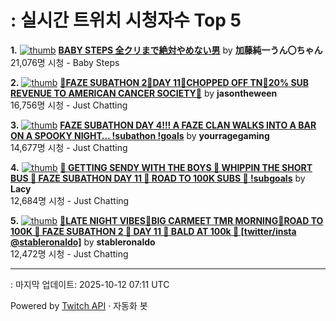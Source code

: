 # : 실시간 트위치 시청자수 Top 5

**1.** [![thumb](https://static-cdn.jtvnw.net/previews-ttv/live_user_kato_junichi0817-320x180.jpg)](https://twitch.tv/加藤純一うん〇ちゃん)
**[BABY STEPS 全クリまで絶対やめない男](https://twitch.tv/加藤純一うん〇ちゃん)** by **加藤純一うん〇ちゃん**<br>21,076명 시청  - Baby Steps

**2.** [![thumb](https://static-cdn.jtvnw.net/previews-ttv/live_user_jasontheween-320x180.jpg)](https://twitch.tv/jasontheween)
**[🔴FAZE SUBATHON 2🔴DAY 11🔴CHOPPED OFF TN🔴20% SUB REVENUE TO AMERICAN CANCER SOCIETY🔴](https://twitch.tv/jasontheween)** by **jasontheween**<br>16,756명 시청  - Just Chatting

**3.** [![thumb](https://static-cdn.jtvnw.net/previews-ttv/live_user_yourragegaming-320x180.jpg)](https://twitch.tv/yourragegaming)
**[FAZE SUBATHON DAY 4!!! A FAZE CLAN WALKS INTO A BAR ON A SPOOKY NIGHT… !subathon !goals](https://twitch.tv/yourragegaming)** by **yourragegaming**<br>14,677명 시청  - Just Chatting

**4.** [![thumb](https://static-cdn.jtvnw.net/previews-ttv/live_user_lacy-320x180.jpg)](https://twitch.tv/Lacy)
**[🍺 GETTING SENDY WITH THE BOYS 🍺 WHIPPIN THE SHORT BUS 🍺 FAZE SUBATHON DAY 11 🍺 ROAD TO 100K SUBS 🍺 !subgoals](https://twitch.tv/Lacy)** by **Lacy**<br>12,684명 시청  - Just Chatting

**5.** [![thumb](https://static-cdn.jtvnw.net/previews-ttv/live_user_stableronaldo-320x180.jpg)](https://twitch.tv/stableronaldo)
**[🦇LATE NIGHT VIBES🦇BIG CARMEET TMR MORNING🦇ROAD TO 100K 🦇  FAZE SUBATHON 2 🦇  DAY 11 🦇 BALD AT 100k 🦇 [twitter/insta @stableronaldo]](https://twitch.tv/stableronaldo)** by **stableronaldo**<br>12,472명 시청  - Just Chatting


---
: 마지막 업데이트: 2025-10-12 07:11 UTC

Powered by [Twitch API](https://dev.twitch.tv/docs/api/reference) · 자동화 봇